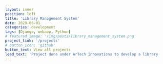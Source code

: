 ```yaml
---
layout: inner
position: left
title: 'Library Management System'
date: 2020-06-01
categories: development
tags: [Django, webapp, Python]
# featured_image: '/img/posts/library_management_system.png'
project_link: '/projects'
# button_icon: 'github'
button_text: View all projects
lead_text: 'Project done under ArTech Innovations to develop a library management system to help transition schools to an online medium. Django based webapp.'
---
```

